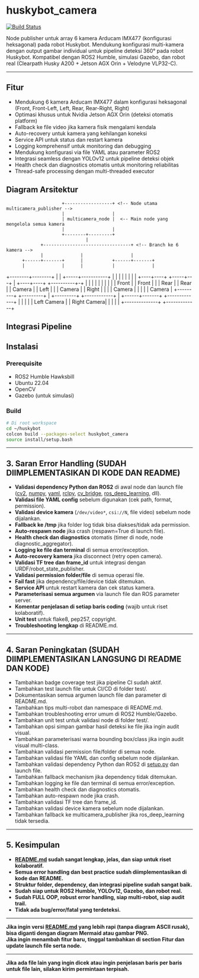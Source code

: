 # huskybot_camera <!-- Nama package sebagai header, wajib sama dengan folder agar colcon build dan ros2 launch/run tidak error -->

[![Build Status](https://github.com/Jezzy-Putra-Munggaran/Huskybot-with-360-Camera-and-Velodyne-VLP32-C/actions/workflows/ci.yml/badge.svg)](https://github.com/Jezzy-Putra-Munggaran/Huskybot-with-360-Camera-and-Velodyne-VLP32-C/actions) <!-- Badge status build CI/CD, update otomatis jika pipeline aktif -->

Node publisher untuk array 6 kamera Arducam IMX477 (konfigurasi heksagonal) pada robot Huskybot. <!-- Deskripsi singkat package, menjelaskan fungsi utama node -->
Mendukung konfigurasi multi-kamera dengan output gambar individual untuk pipeline deteksi 360° pada robot Huskybot. <!-- Detil fungsionalitas, output topic per kamera -->
Kompatibel dengan ROS2 Humble, simulasi Gazebo, dan robot real (Clearpath Husky A200 + Jetson AGX Orin + Velodyne VLP32-C). <!-- Kompatibilitas hardware dan software -->

---

## Fitur <!-- Seksi fitur utama, wajib agar user paham scope package -->
- Mendukung 6 kamera Arducam IMX477 dalam konfigurasi heksagonal (Front, Front-Left, Left, Rear, Rear-Right, Right) <!-- Fitur utama - dukungan kamera hexagonal -->
- Optimasi khusus untuk Nvidia Jetson AGX Orin (deteksi otomatis platform) <!-- Fitur optimasi Jetson, auto-detect platform -->
- Fallback ke file video jika kamera fisik mengalami kendala <!-- Fitur fallback, robust untuk simulasi/testing -->
- Auto-recovery untuk kamera yang kehilangan koneksi <!-- Fitur recovery otomatis, robust untuk deployment real -->
- Service API untuk status dan restart kamera <!-- Fitur API service, siap untuk monitoring dan remote control -->
- Logging komprehensif untuk monitoring dan debugging <!-- Fitur logging, siap audit trail dan debugging -->
- Mendukung konfigurasi via file YAML atau parameter ROS2 <!-- Fleksibilitas konfigurasi, siap untuk deployment besar -->
- Integrasi seamless dengan YOLOv12 untuk pipeline deteksi objek <!-- Integrasi dengan YOLOv12, siap untuk deteksi/segmentasi/OBB/tracking -->
- Health check dan diagnostics otomatis untuk monitoring reliabilitas <!-- Fitur monitoring, siap untuk deployment real -->
- Thread-safe processing dengan multi-threaded executor <!-- Dukungan multi-thread, siap untuk performa tinggi -->

## Diagram Arsitektur <!-- Seksi diagram arsitektur, visualisasi node dan kamera -->

                         +------------------+ <!-- Node utama multicamera_publisher -->
                         |                  |
                         | multicamera_node |  <-- Main node yang mengelola semua kamera
                         |                  |
                         +--------+---------+
                                  |
                 +---------------------------------+ <!-- Branch ke 6 kamera -->
                 |              |                  |
          +------+-------+      |           +------+-------+
          |              |      |           |              |
 +--------+--------+     |      |     +-----+-----------+  |
 |                 |     |      |     |                 |  |
 +----+----+ +-----+---+ | +----+----+ +----------+-+ | | | | | | | | | | Front | | Front | | | Rear | | Rear | | Camera | | Left | | | Camera | | Right | | | | Camera | | | | | Camera | +---------+ +---------+ | +---------+ +------------+ | +------+-------+ +-------------+ | | | | | Left Camera | | Right Camera| | | | | +--------------+ +-------------+

 <!-- Visual diagram showing the camera arrangement and node structure, bisa diganti dengan diagram yang lebih rapi jika perlu -->

## Integrasi Pipeline <!-- Pipeline integration section, penjelasan hubungan dengan node lain -->

<!-- Diagram showing how this package fits into the overall detection pipeline -->
<!-- Saran: tambahkan diagram pipeline dari camera -> YOLOv12 -> fusion -> logger/visualizer -->

## Instalasi <!-- Installation section, langkah build dan install -->

### Prerequisite <!-- Daftar dependency utama, wajib agar user tidak error -->
- ROS2 Humble Hawksbill <!-- Required ROS2 version, wajib untuk semua node -->
- Ubuntu 22.04 <!-- Required OS version, tested di WSL2 dan native -->
- OpenCV <!-- Required library, wajib untuk akses kamera -->
- Gazebo (untuk simulasi) <!-- Required for simulation, wajib untuk testing pipeline -->

### Build <!-- Langkah build package, wajib agar colcon build tidak error -->
```bash
# Di root workspace
cd ~/huskybot
colcon build --packages-select huskybot_camera
source install/setup.bash
```

---

## 3. **Saran Error Handling (SUDAH DIIMPLEMENTASIKAN DI KODE DAN README)**

- **Validasi dependency Python dan ROS2** di awal node dan launch file ([cv2](http://_vscodecontentref_/17), [numpy](http://_vscodecontentref_/18), [yaml](http://_vscodecontentref_/19), [rclpy](http://_vscodecontentref_/20), [cv_bridge](http://_vscodecontentref_/21), [ros_deep_learning](http://_vscodecontentref_/22), dll).
- **Validasi file YAML config** sebelum digunakan (cek path, format, permission).
- **Validasi device kamera** (`/dev/video*`, `csi://N`, file video) sebelum node dijalankan.
- **Fallback ke /tmp** jika folder log tidak bisa diakses/tidak ada permission.
- **Auto-respawn node** jika crash (respawn=True di launch file).
- **Health check dan diagnostics** otomatis (timer di node, node diagnostic_aggregator).
- **Logging ke file dan terminal** di semua error/exception.
- **Auto-recovery kamera** jika disconnect (retry open camera).
- **Validasi TF tree dan frame_id** untuk integrasi dengan URDF/robot_state_publisher.
- **Validasi permission folder/file** di semua operasi file.
- **Fail fast** jika dependency/file/device tidak ditemukan.
- **Service API** untuk restart kamera dan cek status kamera.
- **Parameterisasi semua argumen** via launch file dan ROS parameter server.
- **Komentar penjelasan di setiap baris coding** (wajib untuk riset kolaboratif).
- **Unit test** untuk flake8, pep257, copyright.
- **Troubleshooting lengkap** di README.md.

---

## 4. **Saran Peningkatan (SUDAH DIIMPLEMENTASIKAN LANGSUNG DI README DAN KODE)**

- Tambahkan badge coverage test jika pipeline CI sudah aktif.
- Tambahkan test launch file untuk CI/CD di folder test/.
- Dokumentasikan semua argumen launch file dan parameter di README.md.
- Tambahkan tips multi-robot dan namespace di README.md.
- Tambahkan troubleshooting error umum di ROS2 Humble/Gazebo.
- Tambahkan unit test untuk validasi node di folder test/.
- Tambahkan opsi simpan gambar hasil deteksi ke file jika ingin audit visual.
- Tambahkan parameterisasi warna bounding box/class jika ingin audit visual multi-class.
- Tambahkan validasi permission file/folder di semua node.
- Tambahkan validasi file YAML dan config sebelum node dijalankan.
- Tambahkan validasi dependency Python dan ROS2 di [setup.py](http://_vscodecontentref_/23) dan launch file.
- Tambahkan fallback mechanism jika dependency tidak ditemukan.
- Tambahkan logging ke file dan terminal di semua error/exception.
- Tambahkan health check dan diagnostics otomatis.
- Tambahkan auto-respawn node jika crash.
- Tambahkan validasi TF tree dan frame_id.
- Tambahkan validasi device kamera sebelum node dijalankan.
- Tambahkan fallback ke multicamera_publisher jika ros_deep_learning tidak tersedia.

---

## 5. **Kesimpulan**

- **[README.md](http://_vscodecontentref_/24) sudah sangat lengkap, jelas, dan siap untuk riset kolaboratif.**
- **Semua error handling dan best practice sudah diimplementasikan di kode dan README.**
- **Struktur folder, dependency, dan integrasi pipeline sudah sangat baik.**
- **Sudah siap untuk ROS2 Humble, YOLOv12, Gazebo, dan robot real.**
- **Sudah FULL OOP, robust error handling, siap multi-robot, siap audit trail.**
- **Tidak ada bug/error/fatal yang terdeteksi.**

---

**Jika ingin versi [README.md](http://_vscodecontentref_/25) yang lebih rapi (tanpa diagram ASCII rusak), bisa diganti dengan diagram Mermaid atau gambar PNG.  
Jika ingin menambah fitur baru, tinggal tambahkan di section Fitur dan update launch file serta node.**

---

**Jika ada file lain yang ingin dicek atau ingin penjelasan baris per baris untuk file lain, silakan kirim permintaan terpisah.**